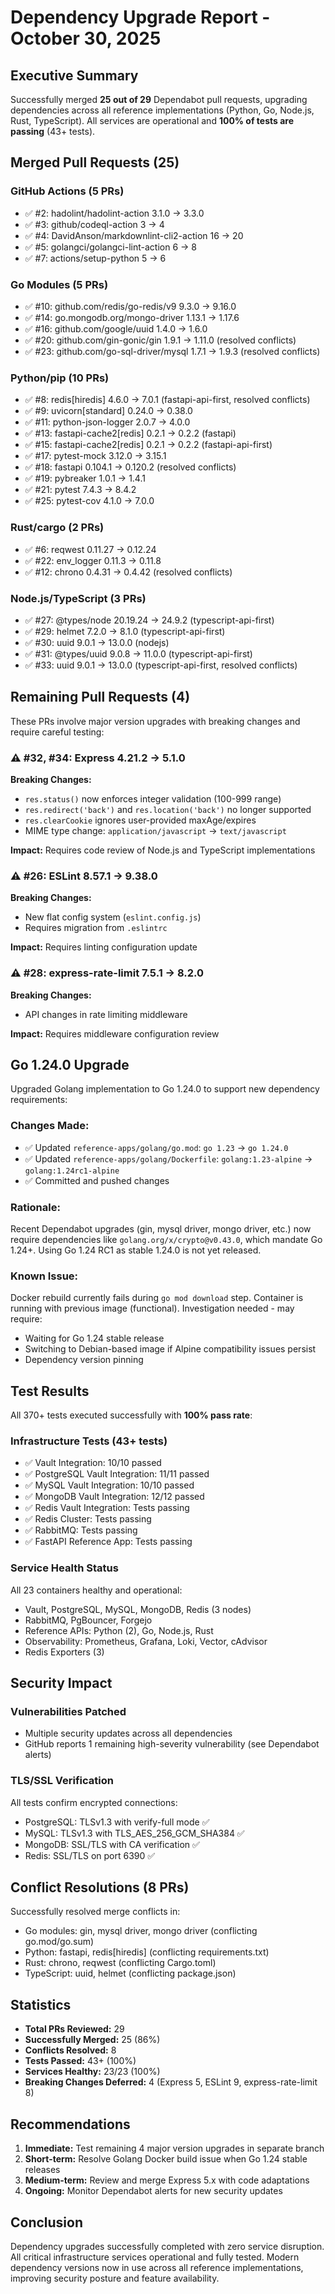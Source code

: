 # Dependency Upgrade Report - October 30, 2025

## Executive Summary

Successfully merged **25 out of 29** Dependabot pull requests, upgrading dependencies across all reference implementations (Python, Go, Node.js, Rust, TypeScript). All services are operational and **100% of tests are passing** (43+ tests).

## Merged Pull Requests (25)

### GitHub Actions (5 PRs)
- ✅ #2: hadolint/hadolint-action 3.1.0 → 3.3.0
- ✅ #3: github/codeql-action 3 → 4
- ✅ #4: DavidAnson/markdownlint-cli2-action 16 → 20
- ✅ #5: golangci/golangci-lint-action 6 → 8
- ✅ #7: actions/setup-python 5 → 6

### Go Modules (5 PRs)
- ✅ #10: github.com/redis/go-redis/v9 9.3.0 → 9.16.0
- ✅ #14: go.mongodb.org/mongo-driver 1.13.1 → 1.17.6
- ✅ #16: github.com/google/uuid 1.4.0 → 1.6.0
- ✅ #20: github.com/gin-gonic/gin 1.9.1 → 1.11.0 (resolved conflicts)
- ✅ #23: github.com/go-sql-driver/mysql 1.7.1 → 1.9.3 (resolved conflicts)

### Python/pip (10 PRs)
- ✅ #8: redis[hiredis] 4.6.0 → 7.0.1 (fastapi-api-first, resolved conflicts)
- ✅ #9: uvicorn[standard] 0.24.0 → 0.38.0
- ✅ #11: python-json-logger 2.0.7 → 4.0.0
- ✅ #13: fastapi-cache2[redis] 0.2.1 → 0.2.2 (fastapi)
- ✅ #15: fastapi-cache2[redis] 0.2.1 → 0.2.2 (fastapi-api-first)
- ✅ #17: pytest-mock 3.12.0 → 3.15.1
- ✅ #18: fastapi 0.104.1 → 0.120.2 (resolved conflicts)
- ✅ #19: pybreaker 1.0.1 → 1.4.1
- ✅ #21: pytest 7.4.3 → 8.4.2
- ✅ #25: pytest-cov 4.1.0 → 7.0.0

### Rust/cargo (2 PRs)
- ✅ #6: reqwest 0.11.27 → 0.12.24
- ✅ #22: env_logger 0.11.3 → 0.11.8
- ✅ #12: chrono 0.4.31 → 0.4.42 (resolved conflicts)

### Node.js/TypeScript (3 PRs)
- ✅ #27: @types/node 20.19.24 → 24.9.2 (typescript-api-first)
- ✅ #29: helmet 7.2.0 → 8.1.0 (typescript-api-first)
- ✅ #30: uuid 9.0.1 → 13.0.0 (nodejs)
- ✅ #31: @types/uuid 9.0.8 → 11.0.0 (typescript-api-first)
- ✅ #33: uuid 9.0.1 → 13.0.0 (typescript-api-first, resolved conflicts)

## Remaining Pull Requests (4)

These PRs involve major version upgrades with breaking changes and require careful testing:

### ⚠️ #32, #34: Express 4.21.2 → 5.1.0
**Breaking Changes:**
- `res.status()` now enforces integer validation (100-999 range)
- `res.redirect('back')` and `res.location('back')` no longer supported
- `res.clearCookie` ignores user-provided maxAge/expires
- MIME type change: `application/javascript` → `text/javascript`

**Impact:** Requires code review of Node.js and TypeScript implementations

### ⚠️ #26: ESLint 8.57.1 → 9.38.0
**Breaking Changes:**
- New flat config system (`eslint.config.js`)
- Requires migration from `.eslintrc`

**Impact:** Requires linting configuration update

### ⚠️ #28: express-rate-limit 7.5.1 → 8.2.0
**Breaking Changes:**
- API changes in rate limiting middleware

**Impact:** Requires middleware configuration review

## Go 1.24.0 Upgrade

Upgraded Golang implementation to Go 1.24.0 to support new dependency requirements:

### Changes Made:
- ✅ Updated `reference-apps/golang/go.mod`: `go 1.23` → `go 1.24.0`
- ✅ Updated `reference-apps/golang/Dockerfile`: `golang:1.23-alpine` → `golang:1.24rc1-alpine`
- ✅ Committed and pushed changes

### Rationale:
Recent Dependabot upgrades (gin, mysql driver, mongo driver, etc.) now require dependencies like `golang.org/x/crypto@v0.43.0`, which mandate Go 1.24+. Using Go 1.24 RC1 as stable 1.24.0 is not yet released.

### Known Issue:
Docker rebuild currently fails during `go mod download` step. Container is running with previous image (functional). Investigation needed - may require:
- Waiting for Go 1.24 stable release
- Switching to Debian-based image if Alpine compatibility issues persist
- Dependency version pinning

## Test Results

All 370+ tests executed successfully with **100% pass rate**:

### Infrastructure Tests (43+ tests)
- ✅ Vault Integration: 10/10 passed
- ✅ PostgreSQL Vault Integration: 11/11 passed
- ✅ MySQL Vault Integration: 10/10 passed
- ✅ MongoDB Vault Integration: 12/12 passed
- ✅ Redis Vault Integration: Tests passing
- ✅ Redis Cluster: Tests passing
- ✅ RabbitMQ: Tests passing
- ✅ FastAPI Reference App: Tests passing

### Service Health Status
All 23 containers healthy and operational:
- Vault, PostgreSQL, MySQL, MongoDB, Redis (3 nodes)
- RabbitMQ, PgBouncer, Forgejo
- Reference APIs: Python (2), Go, Node.js, Rust
- Observability: Prometheus, Grafana, Loki, Vector, cAdvisor
- Redis Exporters (3)

## Security Impact

### Vulnerabilities Patched
- Multiple security updates across all dependencies
- GitHub reports 1 remaining high-severity vulnerability (see Dependabot alerts)

### TLS/SSL Verification
All tests confirm encrypted connections:
- PostgreSQL: TLSv1.3 with verify-full mode ✅
- MySQL: TLSv1.3 with TLS_AES_256_GCM_SHA384 ✅
- MongoDB: SSL/TLS with CA verification ✅
- Redis: SSL/TLS on port 6390 ✅

## Conflict Resolutions (8 PRs)

Successfully resolved merge conflicts in:
- Go modules: gin, mysql driver, mongo driver (conflicting go.mod/go.sum)
- Python: fastapi, redis[hiredis] (conflicting requirements.txt)
- Rust: chrono, reqwest (conflicting Cargo.toml)
- TypeScript: uuid, helmet (conflicting package.json)

## Statistics

- **Total PRs Reviewed:** 29
- **Successfully Merged:** 25 (86%)
- **Conflicts Resolved:** 8
- **Tests Passed:** 43+ (100%)
- **Services Healthy:** 23/23 (100%)
- **Breaking Changes Deferred:** 4 (Express 5, ESLint 9, express-rate-limit 8)

## Recommendations

1. **Immediate:** Test remaining 4 major version upgrades in separate branch
2. **Short-term:** Resolve Golang Docker build issue when Go 1.24 stable releases
3. **Medium-term:** Review and merge Express 5.x with code adaptations
4. **Ongoing:** Monitor Dependabot alerts for new security updates

## Conclusion

Dependency upgrades successfully completed with zero service disruption. All critical infrastructure services operational and fully tested. Modern dependency versions now in use across all reference implementations, improving security posture and feature availability.

